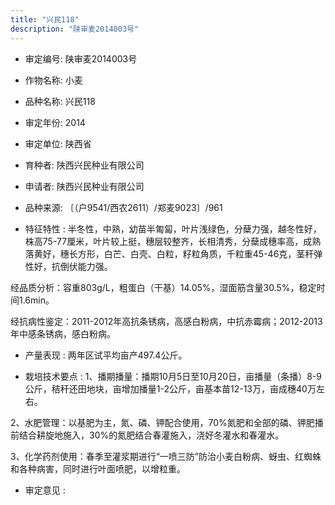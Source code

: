```yaml
---
title: "兴民118"
description: "陕审麦2014003号"
---
```

* 审定编号:  陕审麦2014003号

*  作物名称:  小麦

*  品种名称:  兴民118

*  审定年份:  2014

*  审定单位:  陕西省

* 育种者:  陕西兴民种业有限公司

*  申请者:  陕西兴民种业有限公司

*  品种来源:  〔（户9541/西农2611）/郑麦9023〕/961

*  特征特性 : 
半冬性，中熟，幼苗半匍匐，叶片浅绿色，分蘖力强，越冬性好，株高75-77厘米，叶片较上挺，穗层较整齐，长相清秀，分蘖成穗率高，成熟落黄好，穗长方形，白芒、白壳、白粒，籽粒角质，千粒重45-46克，茎秆弹性好，抗倒伏能力强。
经品质分析：容重803g/L，粗蛋白（干基）14.05%，湿面筋含量30.5%，稳定时间1.6min。
经抗病性鉴定：2011-2012年高抗条锈病，高感白粉病，中抗赤霉病；2012-2013年中感条锈病，感白粉病。

 
*  产量表现 : 
两年区试平均亩产497.4公斤。

*  栽培技术要点 : 
1、播期播量：播期10月5日至10月20日，亩播量（条播）8-9公斤，秸秆还田地块，亩增加播量1-2公斤，亩基本苗12-13万，亩成穗40万左右。
2、水肥管理：以基肥为主，氮、磷、钾配合使用，70%氮肥和全部的磷、钾肥播前结合耕旋地施入，30%的氮肥结合春灌施入，浇好冬灌水和春灌水。
3、化学药剂使用：春季至灌浆期进行“一喷三防”防治小麦白粉病、蚜虫、红蜘蛛和各种病害，同时进行叶面喷肥，以增粒重。


*  审定意见 : 


